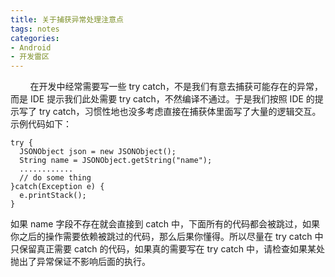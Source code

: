 ```yaml
---
title: 关于捕获异常处理注意点
tags: notes
categories:
- Android
- 开发雷区
---
```

&nbsp;&nbsp;&nbsp;&nbsp;&nbsp;&nbsp;&nbsp;&nbsp;在开发中经常需要写一些 try catch，不是我们有意去捕获可能存在的异常，而是 IDE 提示我们此处需要 try catch，不然编译不通过。于是我们按照 IDE 的提示写了 try catch，习惯性地也没多考虑直接在捕获体里面写了大量的逻辑交互。示例代码如下：
```
try {
  JSONObject json = new JSONObject();
  String name = JSONObject.getString("name");
  ............
  // do some thing
}catch(Exception e) {
  e.printStack();
}

```
如果 name 字段不存在就会直接到 catch 中，下面所有的代码都会被跳过，如果你之后的操作需要依赖被跳过的代码，那么后果你懂得。所以尽量在 try catch 中只保留真正需要 catch 的代码，如果真的需要写在 try catch 中，请检查如果某处抛出了异常保证不影响后面的执行。
